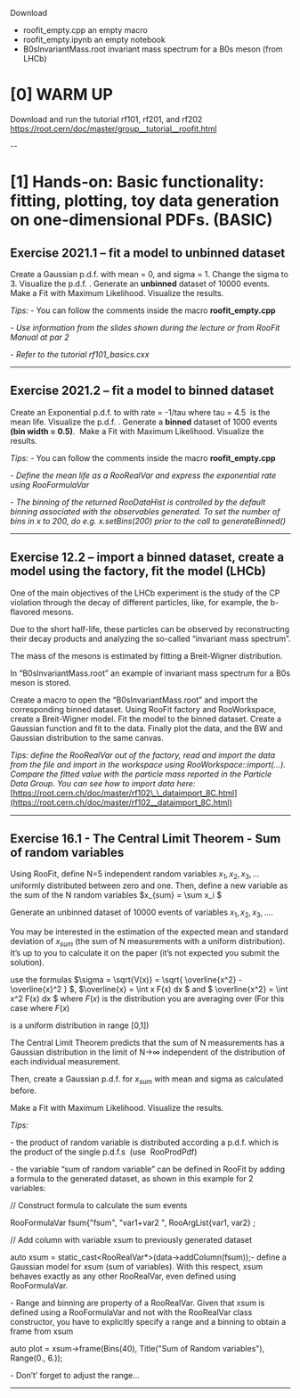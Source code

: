 Download
- roofit_empty.cpp an empty macro 
- roofit_empty.ipynb an empty notebook
- B0sInvariantMass.root invariant mass spectrum for a B0s meson (from LHCb)

# [0] WARM UP 

Download and run the tutorial rf101, rf201, and rf202
https://root.cern/doc/master/group__tutorial__roofit.html

--
# [1] Hands-on: Basic functionality: fitting, plotting, toy data generation on one-dimensional PDFs. (BASIC)

## Exercise 2021.1 – fit a model to unbinned dataset

Create a Gaussian p.d.f. with mean = 0, and sigma = 1. Change the sigma to 3. Visualize the p.d.f. . Generate an **unbinned** dataset of 10000 events. Make a Fit with Maximum Likelihood. Visualize the results.

*Tips:*
\- You can follow the comments inside the macro **roofit\_empty.cpp** 

\- *Use information from the slides shown during the lecture or from RooFit Manual at par 2*

\- *Refer to the tutorial rf101\_basics.cxx*

---

## Exercise 2021.2 – fit a model to binned dataset

Create an Exponential p.d.f. to with rate = -1/tau where tau = 4.5  is the mean life. Visualize the p.d.f. . Generate a **binned** dataset of 1000 events **(bin width = 0.5)**.  Make a Fit with Maximum Likelihood. Visualize the results.

_Tips:_
\- You can follow the comments inside the macro **roofit\_empty.cpp** 

\- _Define the mean life as a RooRealVar and express the exponential rate using RooFormulaVar_

\- _The binning of the returned RooDataHist is controlled by the default binning associated with the observables generated. To set the number of bins in x to 200, do e.g. x.setBins(200) prior to the call to generateBinned()_


---

## Exercise 12.2 – import a binned dataset, create a model using the factory, fit the model (LHCb)


One of the main objectives of the LHCb experiment is the study of the CP violation through the decay of different particles, like, for example, the b-flavored mesons.

Due to the short half-life, these particles can be observed by reconstructing their decay products and analyzing the so-called “invariant mass spectrum”.

The mass of the mesons is estimated by fitting a Breit-Wigner distribution.

In “B0sInvariantMass.root” an example of invariant mass spectrum for a B0s meson is stored.

Create a macro to open the “B0sInvariantMass.root” and import the corresponding binned dataset. Using RooFit factory and RooWorkspace, create a Breit-Wigner model. Fit the model to the binned dataset. Create a Gaussian function and fit to the data. Finally plot the data, and the BW and Gaussian distribution to the same canvas.

_Tips: define the RooRealVar out of the factory, read and import the data from the file and import in the workspace using RooWorkspace::import(…). Compare the fitted value with the particle mass reported in the Particle Data Group. You can see how to import data here:_ [https://root.cern.ch/doc/master/rf102\_\_dataimport_8C.html](https://root.cern.ch/doc/master/rf102__dataimport_8C.html)

---

## Exercise 16.1 - The Central Limit Theorem - Sum of random variables


Using RooFit, define N=5 independent random variables $x_1, x_2, x_3, ...$ 
uniformly distributed between zero and one. Then, define a new variable as the sum of the N random variables $x_{sum} = \sum x_i $

Generate an unbinned dataset of 10000 events of variables $x_1, x_2, x_3, ...$.

You may be interested in the estimation of the expected mean and standard deviation of $x_{sum}$ (the sum of N measurements with a uniform distribution). It’s up to you to calculate it on the paper (it’s not expected you submit the solution).

use the formulas $\sigma = \sqrt{V(x)} = \sqrt{ \overline{x^2} - \overline{x}^2 } $, $\overline{x} = \int x F(x) dx 
$ and $ \overline{x^2} = \int x^2 F(x) dx $
where $F(x)$ 
is the distribution you are averaging over (For this case where $F(x)$

is a uniform distribution in range \[0,1\])

The Central Limit Theorem predicts that the sum of N measurements has a Gaussian distribution in the limit of N→∞ independent of the distribution of each individual measurement.

Then, create a Gaussian p.d.f. for $x_{sum}$ with mean and sigma as calculated before.

Make a Fit with Maximum Likelihood. Visualize the results.

_Tips:_

\- the product of random variable is distributed according a p.d.f. which is the product of the single p.d.f.s  (use  RooProdPdf)

\- the variable “sum of random variable” can be defined in RooFit by adding a formula to the generated dataset, as shown in this example for 2 variables:

// Construct formula to calculate the sum events

RooFormulaVar fsum{"fsum", "var1+var2 ", RooArgList{var1, var2} ;

// Add column with variable xsum to previously generated dataset

auto xsum = static_cast<RooRealVar\*>(data->addColumn(fsum));_\-_ define a Gaussian model for xsum (sum of variables). With this respect, xsum behaves exactly as any other RooRealVar, even defined using  RooFormulaVar.

\- Range and binning are property of a RooRealVar. Given that xsum is defined using a RooFormulaVar and not with the RooRealVar class constructor, you have to explicitly specify a range and a binning to obtain a frame from xsum

auto plot = xsum->frame(Bins(40), Title("Sum of Random variables"), Range(0., 6.));

_\-_ Don’t’ forget to adjust the range...

---

